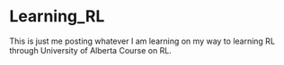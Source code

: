 # Learning_RL
This is just me posting whatever I am learning on my way to learning RL through University of Alberta Course on RL.
